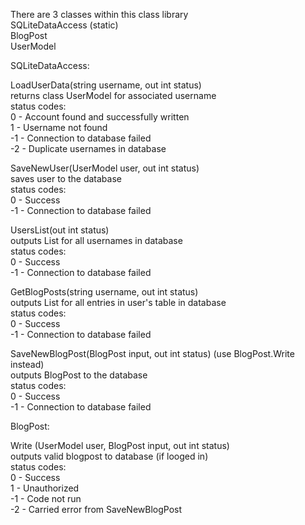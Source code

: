 There are 3 classes within this class library\
    SQLiteDataAccess (static)\
    BlogPost\
    UserModel

SQLiteDataAccess:

LoadUserData(string username, out int status)\
    returns class UserModel for associated username\
    status codes:\
        0 - Account found and successfully written\
        1 - Username not found\
       -1 - Connection to database failed\
       -2 - Duplicate usernames in database

SaveNewUser(UserModel user, out int status)\
    saves user to the database\
    status codes:\
        0 - Success\
       -1 - Connection to database failed

UsersList(out int status)\
    outputs List<string> for all usernames in database\
    status codes:\
        0 - Success\
       -1 - Connection to database failed

GetBlogPosts(string username, out int status)\
    outputs List<BlogPost> for all entries in user's table in database\
    status codes:\
        0 - Success\
       -1 - Connection to database failed

SaveNewBlogPost(BlogPost input, out int status) (use BlogPost.Write instead)\
    outputs BlogPost to the database\
    status codes:\
        0 - Success\
       -1 - Connection to database failed

BlogPost:

Write (UserModel user, BlogPost input, out int status)\
    outputs valid blogpost to database (if looged in)\
    status codes:\
        0 - Success\
        1 - Unauthorized\
       -1 - Code not run\
       -2 - Carried error from SaveNewBlogPost
